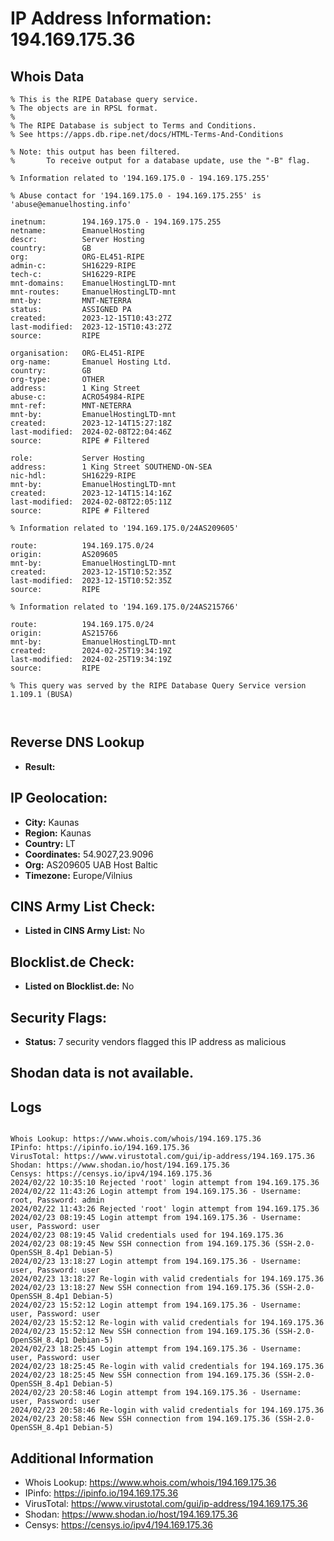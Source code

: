 # IP Address Information: 194.169.175.36

## Whois Data
```
% This is the RIPE Database query service.
% The objects are in RPSL format.
%
% The RIPE Database is subject to Terms and Conditions.
% See https://apps.db.ripe.net/docs/HTML-Terms-And-Conditions

% Note: this output has been filtered.
%       To receive output for a database update, use the "-B" flag.

% Information related to '194.169.175.0 - 194.169.175.255'

% Abuse contact for '194.169.175.0 - 194.169.175.255' is 'abuse@emanuelhosting.info'

inetnum:        194.169.175.0 - 194.169.175.255
netname:        EmanuelHosting
descr:          Server Hosting
country:        GB
org:            ORG-EL451-RIPE
admin-c:        SH16229-RIPE
tech-c:         SH16229-RIPE
mnt-domains:    EmanuelHostingLTD-mnt
mnt-routes:     EmanuelHostingLTD-mnt
mnt-by:         MNT-NETERRA
status:         ASSIGNED PA
created:        2023-12-15T10:43:27Z
last-modified:  2023-12-15T10:43:27Z
source:         RIPE

organisation:   ORG-EL451-RIPE
org-name:       Emanuel Hosting Ltd.
country:        GB
org-type:       OTHER
address:        1 King Street
abuse-c:        ACRO54984-RIPE
mnt-ref:        MNT-NETERRA
mnt-by:         EmanuelHostingLTD-mnt
created:        2023-12-14T15:27:18Z
last-modified:  2024-02-08T22:04:46Z
source:         RIPE # Filtered

role:           Server Hosting
address:        1 King Street SOUTHEND-ON-SEA
nic-hdl:        SH16229-RIPE
mnt-by:         EmanuelHostingLTD-mnt
created:        2023-12-14T15:14:16Z
last-modified:  2024-02-08T22:05:11Z
source:         RIPE # Filtered

% Information related to '194.169.175.0/24AS209605'

route:          194.169.175.0/24
origin:         AS209605
mnt-by:         EmanuelHostingLTD-mnt
created:        2023-12-15T10:52:35Z
last-modified:  2023-12-15T10:52:35Z
source:         RIPE

% Information related to '194.169.175.0/24AS215766'

route:          194.169.175.0/24
origin:         AS215766
mnt-by:         EmanuelHostingLTD-mnt
created:        2024-02-25T19:34:19Z
last-modified:  2024-02-25T19:34:19Z
source:         RIPE

% This query was served by the RIPE Database Query Service version 1.109.1 (BUSA)



```
## Reverse DNS Lookup
- **Result:** 

## IP Geolocation:
- **City:** Kaunas
- **Region:** Kaunas
- **Country:** LT
- **Coordinates:** 54.9027,23.9096
- **Org:** AS209605 UAB Host Baltic
- **Timezone:** Europe/Vilnius

## CINS Army List Check:
- **Listed in CINS Army List:** 
No

## Blocklist.de Check:
- **Listed on Blocklist.de:** 
No

## Security Flags:
- **Status:** 7 security vendors flagged this IP address as malicious

## Shodan data is not available.

## Logs
```

Whois Lookup: https://www.whois.com/whois/194.169.175.36
IPinfo: https://ipinfo.io/194.169.175.36
VirusTotal: https://www.virustotal.com/gui/ip-address/194.169.175.36
Shodan: https://www.shodan.io/host/194.169.175.36
Censys: https://censys.io/ipv4/194.169.175.36
2024/02/22 10:35:10 Rejected 'root' login attempt from 194.169.175.36
2024/02/22 11:43:26 Login attempt from 194.169.175.36 - Username: root, Password: admin
2024/02/22 11:43:26 Rejected 'root' login attempt from 194.169.175.36
2024/02/23 08:19:45 Login attempt from 194.169.175.36 - Username: user, Password: user
2024/02/23 08:19:45 Valid credentials used for 194.169.175.36
2024/02/23 08:19:45 New SSH connection from 194.169.175.36 (SSH-2.0-OpenSSH_8.4p1 Debian-5)
2024/02/23 13:18:27 Login attempt from 194.169.175.36 - Username: user, Password: user
2024/02/23 13:18:27 Re-login with valid credentials for 194.169.175.36
2024/02/23 13:18:27 New SSH connection from 194.169.175.36 (SSH-2.0-OpenSSH_8.4p1 Debian-5)
2024/02/23 15:52:12 Login attempt from 194.169.175.36 - Username: user, Password: user
2024/02/23 15:52:12 Re-login with valid credentials for 194.169.175.36
2024/02/23 15:52:12 New SSH connection from 194.169.175.36 (SSH-2.0-OpenSSH_8.4p1 Debian-5)
2024/02/23 18:25:45 Login attempt from 194.169.175.36 - Username: user, Password: user
2024/02/23 18:25:45 Re-login with valid credentials for 194.169.175.36
2024/02/23 18:25:45 New SSH connection from 194.169.175.36 (SSH-2.0-OpenSSH_8.4p1 Debian-5)
2024/02/23 20:58:46 Login attempt from 194.169.175.36 - Username: user, Password: user
2024/02/23 20:58:46 Re-login with valid credentials for 194.169.175.36
2024/02/23 20:58:46 New SSH connection from 194.169.175.36 (SSH-2.0-OpenSSH_8.4p1 Debian-5)

```
## Additional Information
- Whois Lookup: https://www.whois.com/whois/194.169.175.36
- IPinfo: https://ipinfo.io/194.169.175.36
- VirusTotal: https://www.virustotal.com/gui/ip-address/194.169.175.36
- Shodan: https://www.shodan.io/host/194.169.175.36
- Censys: https://censys.io/ipv4/194.169.175.36


